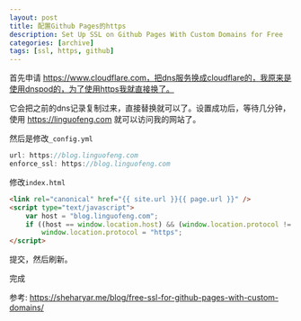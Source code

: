 ```yaml
---
layout: post
title: 配置Github Pages的https
description: Set Up SSL on Github Pages With Custom Domains for Free
categories: [archive]
tags: [ssl, https, github]
---
```


首先申请 https://www.cloudflare.com，把dns服务换成cloudflare的，我原来是使用dnspod的，为了使用https我就直接换了。

它会把之前的dns记录复制过来，直接替换就可以了。设置成功后，等待几分钟，使用 https://linguofeng.com 就可以访问我的网站了。

然后是修改`_config.yml`
```js
url: https://blog.linguofeng.com
enforce_ssl: https://blog.linguofeng.com
```

修改`index.html`
```html
<link rel="canonical" href="{{ site.url }}{{ page.url }}" />
<script type="text/javascript">
    var host = "blog.linguofeng.com";
    if ((host == window.location.host) && (window.location.protocol != "https:"))
        window.location.protocol = "https";
</script>
```

提交，然后刷新。

完成

参考:
https://sheharyar.me/blog/free-ssl-for-github-pages-with-custom-domains/
